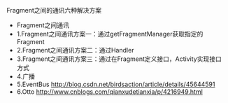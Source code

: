Fragment之间的通讯六种解决方案
 * Fragment之间通讯
 * 1.Fragment之间通讯方案一：通过getFragmentManager获取指定的Fragment
 * 2.Fragment之间通讯方案二：通过Handler
 * 3.Fragment之间通讯方案三：通过在Fragment定义接口，Activity实现接口方式
 * 4.广播
 * 5.EventBus http://blog.csdn.net/birdsaction/article/details/45644591
 * 6.Otto  http://www.cnblogs.com/qianxudetianxia/p/4216949.html

